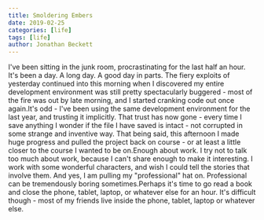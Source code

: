 ```yaml
---
title: Smoldering Embers
date: 2019-02-25
categories: [life]
tags: [life]
author: Jonathan Beckett
---
```


I've been sitting in the junk room, procrastinating for the last half an hour. It's been a day. A long day. A good day in parts. The fiery exploits of yesterday continued into this morning when I discovered my entire development environment was still pretty spectacularly buggered - most of the fire was out by late morning, and I started cranking code out once again.It's odd - I've been using the same development environment for the last year, and trusting it implicitly. That trust has now gone - every time I save anything I wonder if the file I have saved is intact - not corrupted in some strange and inventive way. That being said, this afternoon I made huge progress and pulled the project back on course - or at least a little closer to the course I wanted to be on.Enough about work. I try not to talk too much about work, because I can't share enough to make it interesting. I work with some wonderful characters, and wish I could tell the stories that involve them. And yes, I am pulling my "professional" hat on. Professional can be tremendously boring sometimes.Perhaps it's time to go read a book and close the phone, tablet, laptop, or whatever else for an hour. It's difficult though - most of my friends live inside the phone, tablet, laptop or whatever else.